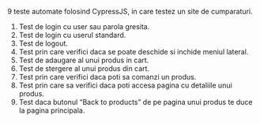 9 teste automate folosind CypressJS, in care testez un site de cumparaturi.
1. Test de login cu user sau parola gresita.
2. Test de login cu userul standard.
3. Test de logout.
4. Test prin care verifici daca se poate deschide si inchide meniul lateral.
5. Test de adaugare al unui produs in cart.
6. Test de stergere al unui produs din cart.
7. Test prin care verifici daca poti sa comanzi un produs.
8. Test prin care sa verifici daca poti accesa pagina cu detaliile unui produs.
9. Test daca butonul “Back to products” de pe pagina unui produs te duce la
pagina principala.
